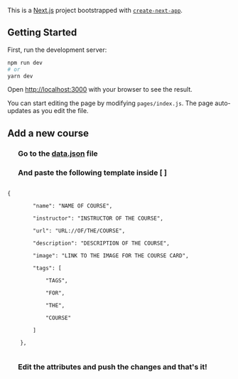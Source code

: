 This is a [Next.js](https://nextjs.org/) project bootstrapped with [`create-next-app`](https://github.com/vercel/next.js/tree/canary/packages/create-next-app).

## Getting Started

First, run the development server:

```bash
npm run dev
# or
yarn dev
```

Open [http://localhost:3000](http://localhost:3000) with your browser to see the result.

You can start editing the page by modifying `pages/index.js`. The page auto-updates as you edit the file.

## Add a new course

<ul><h3>Go to the <a href="https://github.com/adgan11/ProgrammingCourseFinderApp/blob/main/public/data.json">data.json</a> file</h3></ul>
<ul><h3>And paste the following template inside [ ]</h3></ul>

<code>
{ <br />
        "name": "NAME OF COURSE", <br />
        "instructor": "INSTRUCTOR OF THE COURSE",<br />
        "url": "URL://OF/THE/COURSE", <br />
        "description": "DESCRIPTION OF THE COURSE", <br />
        "image": "LINK TO THE IMAGE FOR THE COURSE CARD", <br />
        "tags": [ <br />
            "TAGS", <br />
            "FOR", <br />
            "THE", <br />
            "COURSE" <br />
        ] <br />
    },
 </code>
 
 <ul><h3>Edit the attributes and push the changes and that's it!</h3></ul>

